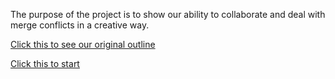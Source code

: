 The purpose of the project is to show our ability to collaborate and deal with merge conflicts in a creative way. 

[Click this to see our original outline](https://docs.google.com/drawings/d/14CjTEBXSQP-Cvr4_6j3E_rw8pjz_lcNEocj9ZAeZpqk/edit?usp=sharing)

[Click this to start](Start.md)
